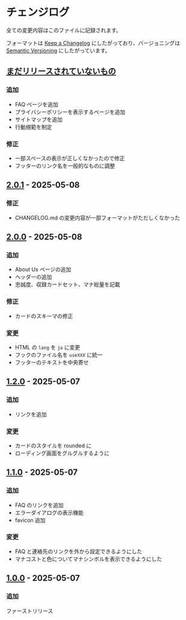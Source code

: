 # チェンジログ

全ての変更内容はこのファイルに記録されます。

フォーマットは [Keep a Changelog](https://keepachangelog.com/en/1.1.0/) にしたがっており、バージョニングは [Semantic Versioning](https://semver.org/spec/v2.0.0.html) にしたがっています。

## [まだリリースされていないもの]

### 追加

- FAQ ページを追加
- プライバシーポリシーを表示するページを追加
- サイトマップを追加
- 行動規範を制定

### 修正

- 一部スペースの表示が正しくなかったので修正
- フッターのリンク名を一般的なものに調整

## [2.0.1] - 2025-05-08

### 修正

- CHANGELOG.md の変更内容が一部フォーマットがただしくなかった

## [2.0.0] - 2025-05-08

### 追加

- About Us ページの追加
- ヘッダーの追加
- 忠誠度、収録カードセット、マナ総量を記載

### 修正

- カードのスキーマの修正

### 変更

- HTML の `lang` を `ja` に変更
- フックのファイル名を `useXXX` に統一
- フッターのテキストを中央寄せ

## [1.2.0] - 2025-05-07

### 追加

- リンクを追加

### 変更

- カードのスタイルを rounded に
- ローディング画面をグルグルするように

## [1.1.0] - 2025-05-07

### 追加

- FAQ のリンクを追加
- エラーダイアログの表示機能
- favicon 追加

### 変更

- FAQ と連絡先のリンクを外から設定できるようにした
- マナコストと色についてマナシンボルを表示できるようにした

## [1.0.0] - 2025-05-07

### 追加

ファーストリリース

[まだリリースされていないもの]: https://github.com/izzet-mtg/random-commander-jp/compare/v2.0.1...HEAD
[2.0.1]:https://github.com/izzet-mtg/random-commander-jp/compare/v2.0.0...v2.0.1
[2.0.0]: https://github.com/izzet-mtg/random-commander-jp/compare/v1.2.0...v2.0.0
[1.2.0]: https://github.com/izzet-mtg/random-commander-jp/compare/v1.1.0...v1.2.0
[1.1.0]: https://github.com/izzet-mtg/random-commander-jp/compare/v1.0.0...v1.1.0
[1.0.0]: https://github.com/izzet-mtg/random-commander-jp/releases/tag/v1.0.0
